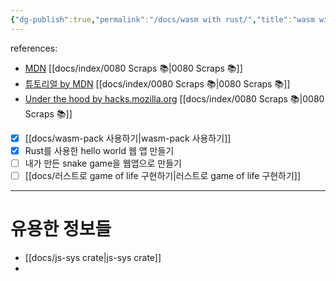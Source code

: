 ```yaml
---
{"dg-publish":true,"permalink":"/docs/wasm with rust/","title":"wasm with rust"}
---
```


references:
- [MDN](https://developer.mozilla.org/ko/docs/WebAssembly/Rust_to_wasm) [[docs/index/0080 Scraps 📚\|0080 Scraps 📚]]
- [튜토리얼 by MDN](https://developer.mozilla.org/ko/docs/WebAssembly/Rust_to_wasm#%ED%8C%A8%ED%82%A4%EC%A7%80_%EB%B9%8C%EB%93%9C%ED%95%98%EA%B8%B0) [[docs/index/0080 Scraps 📚\|0080 Scraps 📚]]
- [Under the hood by hacks.mozilla.org](https://hacks.mozilla.org/2018/04/hello-wasm-pack/) [[docs/index/0080 Scraps 📚\|0080 Scraps 📚]]


- [x] [[docs/wasm-pack 사용하기\|wasm-pack 사용하기]]
- [x] Rust를 사용한 hello world 웹 앱 만들기
- [ ] 내가 만든 snake game을 웹앱으로 만들기
- [ ] [[docs/러스트로 game of life 구현하기\|러스트로 game of life 구현하기]]

---

# 유용한 정보들

- [[docs/js-sys crate\|js-sys crate]]
- 

